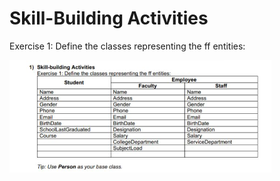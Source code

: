 <h1> Skill-Building Activities </h1>
<p>Exercise 1: Define the classes representing the ff entities:</p>


<img src="https://raw.githubusercontent.com/noviediano22/Novie_Diano/main/Capture.PNG">
